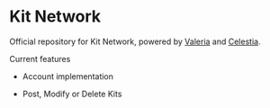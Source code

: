 # Kit Network
Official repository for Kit Network, powered by [Valeria](https://github.com/kitstudios/Valeria) and [Celestia](https://github.com/kitstudios/Celestia).

Current features
- Account implementation
* Post, Modify or Delete Kits
